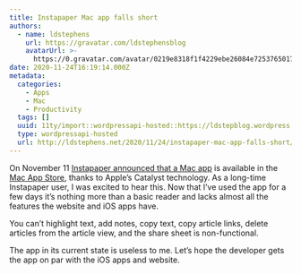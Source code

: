 ```yaml
---
title: Instapaper Mac app falls short
authors:
  - name: ldstephens
    url: https://gravatar.com/ldstephensblog
    avatarUrl: >-
      https://0.gravatar.com/avatar/0219e8318f1f4229ebe26084e7253765017f43ca0c631be37dc6d0b8ad6e40a4?s=96&d=identicon&r=G
date: 2020-11-24T16:19:14.000Z
metadata:
  categories:
    - Apps
    - Mac
    - Productivity
  tags: []
  uuid: 11ty/import::wordpressapi-hosted::https://ldstepblog.wordpress.com/?p=2516
  type: wordpressapi-hosted
  url: http://ldstephens.net/2020/11/24/instapaper-mac-app-falls-short/
---
```

On November 11 [Instapaper announced that a Mac app](https://blog.instapaper.com/post/634511169876557824) is available in the [Mac App Store](https://t.umblr.com/redirect?z=https%3A%2F%2Fapps.apple.com%2Fus%2Fapp%2Finstapaper%2Fid288545208&t=M2VlMTFhMGQ5ZGRmYWNmMmEzODUwNjA1MzdmNjkxMjE5M2MyNzY5NSxYM3FGMWZ0UQ%3D%3D&b=t%3AOZjQZ-Pa6uMEdOyfetS5_g&p=https%3A%2F%2Fblog.instapaper.com%2Fpost%2F634511169876557824&m=1&ts=1606234065), thanks to Apple’s Catalyst technology. As a long-time Instapaper user, I was excited to hear this. Now that I’ve used the app for a few days it’s nothing more than a basic reader and lacks almost all the features the website and iOS apps have.

You can’t highlight text, add notes, copy text, copy article links, delete articles from the article view, and the share sheet is non-functional.

The app in its current state is useless to me. Let’s hope the developer gets the app on par with the iOS apps and website.